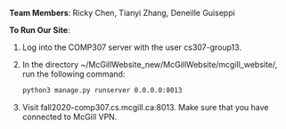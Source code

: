 __Team Members__: Ricky Chen, Tianyi Zhang, Deneille Guiseppi

__To Run Our Site__:

1. Log into the COMP307 server with the user cs307-group13.

2. In the directory ~/McGillWebsite_new/McGillWebsite/mcgill_website/, run the following command:

   ```bash
   python3 manage.py runserver 0.0.0.0:8013
   ```

3. Visit fall2020-comp307.cs.mcgill.ca:8013. Make sure that you have connected to McGill VPN.